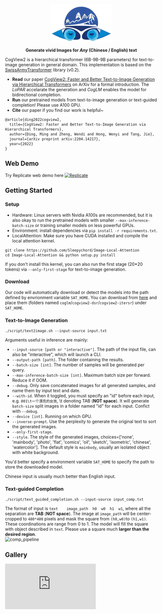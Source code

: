 <p align="center">
    <img src="assets/logo2.png"/>
</p>
<p align="center">
<b>Generate vivid Images for <i>Any</i> (Chinese / English) text</b>
</p>

CogView2 is a hierarchical transformer (6B-9B-9B parameters) for text-to-image generation in general domain. This implementation is based on the [SwissArmyTransformer](https://github.com/THUDM/SwissArmyTransformer) library (v0.2).

* **Read** our paper [CogView2: Faster and Better Text-to-Image Generation via Hierarchical Transformers](https://arxiv.org/abs/2204.14217) on ArXiv for a formal introduction. The *LoPAR* accelarate the generation and *CogLM* enables the model for bidirectional completion.
* **Run** our pretrained models from text-to-image generation or text-guided completion! Please use A100 GPU.
* **Cite** our paper if you find our work is helpful~ 
```
@article{ding2022cogview2,
  title={CogView2: Faster and Better Text-to-Image Generation via Hierarchical Transformers},
  author={Ding, Ming and Zheng, Wendi and Hong, Wenyi and Tang, Jie},
  journal={arXiv preprint arXiv:2204.14217},
  year={2022}
}
```

## Web Demo
Try Replicate web demo here [![Replicate](https://replicate.com/thudm/cogview2/badge)](https://replicate.com/thudm/cogview2)

## Getting Started
### Setup
* Hardware: Linux servers with Nvidia A100s are recommended, but it is also okay to run the pretrained models with smaller `--max-inference-batch-size` or training smaller models on less powerful GPUs.
* Environment: install dependencies via `pip install -r requirements.txt`. 
* LocalAttention: Make sure you have CUDA installed and compile the local attention kernel.
```shell
git clone https://github.com/Sleepychord/Image-Local-Attention
cd Image-Local-Attention && python setup.py install
```
If you don't install this kernel, you can also run the first stage (20*20 tokens) via `--only-first-stage` for text-to-image generation.

### Download
Our code will automatically download or detect the models into the path defined by envrionment variable `SAT_HOME`. You can download from [here](https://model.baai.ac.cn/model-detail/100041) and place them (folders named `coglm`/`cogview2-dsr`/`cogview2-itersr`) under `SAT_HOME`. 

### Text-to-Image Generation
```
./script/text2image.sh --input-source input.txt
```
Arguments useful in inference are mainly:
* `--input-source [path or "interactive"]`. The path of the input file, can also be "interactive", which will launch a CLI.
* `--output-path [path]`. The folder containing the results.
* `--batch-size [int]`. The number of samples will be generated per query.
* `--max-inference-batch-size [int]`. Maximum batch size per forward. Reduce it if OOM. 
* `--debug`. Only save concatenated images for all generated samples, and name them by input text and date. 
* `--with-id`. When it toggled, you must specify an "id" before each input, e.g. `001\t一个漂亮的女孩`, \t denoting TAB (**NOT space**). It will generate `batch-size` split images in a folder named "id" for each input. Confict with `--debug`.
* `--device [int]`. Running on which GPU. 
* `--inverse-prompt`. Use the perplexity to generate the original text to sort the generated images.
* `--only-first-stage`. 
* `--style`. The style of the generated images, choices=['none', 'mainbody', 'photo', 'flat', 'comics', 'oil', 'sketch', 'isometric', 'chinese', 'watercolor']. The default style is `mainbody`, usually an isolated object with white background.

You'd better specify a environment variable `SAT_HOME` to specify the path to store the downloaded model.

Chinese input is usually much better than English input.

### Text-guided Completion
```
./script/text_guided_completion.sh --input-source input_comp.txt
```
The format of input is `text	image_path	h0	w0	h1	w1`, where all the separation are **TAB** (**NOT space**). The image at `image_path` will be center-cropped to `480*480` pixels and mask the square from `(h0,w0)`to `(h1,w1)`. These coordinations are range from 0 to 1. The model will fill the square with object described in `text`. Please use a square much **larger than the desired region**.  
<img width="741" alt="comp_pipeline" src="https://user-images.githubusercontent.com/9153807/174002452-3670850f-b234-4515-8ac8-2971de26f78a.png">

## Gallery


![more_samples](https://github.com/THUDM/CogView2/files/8553662/big.1.pdf)
